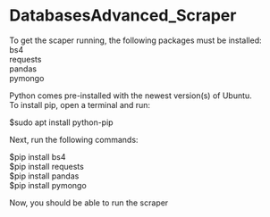 # DatabasesAdvanced_Scraper

To get the scaper running, the following packages must be installed:  
bs4  
requests  
pandas  
pymongo  
  
Python comes pre-installed with the newest version(s) of Ubuntu.  
To install pip, open a terminal and run:  
  
$sudo apt install python-pip  
  
Next, run the following commands:  
  
$pip install bs4  
$pip install requests  
$pip install pandas  
$pip install pymongo  
  
Now, you should be able to run the scraper  

